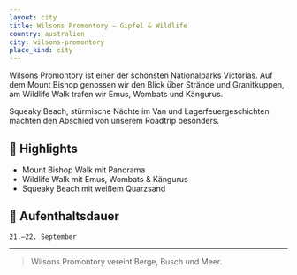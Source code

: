 ```yaml
---
layout: city
title: Wilsons Promontory – Gipfel & Wildlife
country: australien
city: wilsons-promontory
place_kind: city
---
```


Wilsons Promontory ist einer der schönsten Nationalparks Victorias. Auf dem Mount Bishop genossen wir den Blick über Strände und Granitkuppen, am Wildlife Walk trafen wir Emus, Wombats und Kängurus.

Squeaky Beach, stürmische Nächte im Van und Lagerfeuergeschichten machten den Abschied von unserem Roadtrip besonders.

## 📍 Highlights
- Mount Bishop Walk mit Panorama
- Wildlife Walk mit Emus, Wombats & Kängurus
- Squeaky Beach mit weißem Quarzsand

## 📅 Aufenthaltsdauer
`21.–22. September`

---

> Wilsons Promontory vereint Berge, Busch und Meer.
